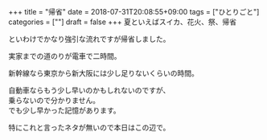+++
title = "帰省"
date = 2018-07-31T20:08:55+09:00
tags = ["ひとりごと"]
categories = [""]
draft = false
+++
夏といえばスイカ、花火、祭、帰省

といわけでかなり強引な流れですが帰省しました。

実家までの道のりが電車で二時間。

新幹線なら東京から新大阪には少し足りないくらいの時間。

自動車ならもう少し早いのかもしれないのですが、  
乗らないので分かりません。  
でも少し早かった記憶があります。

特にこれと言ったネタが無いので本日はこの辺で。
